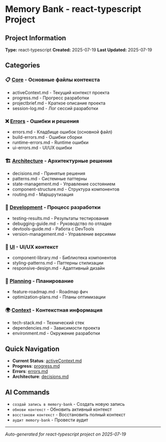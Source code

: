 # Memory Bank - react-typescript Project

## Project Information

**Type:** react-typescript
**Created:** 2025-07-19
**Last Updated:** 2025-07-19

## Categories

### 📋 [Core](./core/) - Основные файлы контекста
- activeContext.md - Текущий контекст проекта
- progress.md - Прогресс разработки
- projectbrief.md - Краткое описание проекта
- session-log.md - Лог сессий разработки

### ❌ [Errors](./errors/) - Ошибки и решения
- errors.md - Кладбище ошибок (основной файл)
- build-errors.md - Ошибки сборки
- runtime-errors.md - Runtime ошибки
- ui-errors.md - UI/UX ошибки

### 🏗️ [Architecture](./architecture/) - Архитектурные решения
- decisions.md - Принятые решения
- patterns.md - Системные паттерны
- state-management.md - Управление состоянием
- component-structure.md - Структура компонентов
- routing.md - Маршрутизация

### 🔧 [Development](./development/) - Процесс разработки
- testing-results.md - Результаты тестирования
- debugging-guide.md - Руководство по отладке
- devtools-guide.md - Работа с DevTools
- version-management.md - Управление версиями

### 🎨 [UI](./ui/) - UI/UX контекст
- component-library.md - Библиотека компонентов
- styling-patterns.md - Паттерны стилизации
- responsive-design.md - Адаптивный дизайн

### 📅 [Planning](./planning/) - Планирование
- feature-roadmap.md - Roadmap фич
- optimization-plans.md - Планы оптимизации

### 🌍 [Context](./context/) - Контекстная информация
- tech-stack.md - Технический стек
- dependencies.md - Зависимости проекта
- environment.md - Окружение разработки

## Quick Navigation

- **Current Status**: [activeContext.md](./core/activeContext.md)
- **Progress**: [progress.md](./core/progress.md)
- **Errors**: [errors.md](./errors/errors.md)
- **Architecture**: [decisions.md](./architecture/decisions.md)

## AI Commands

- `создай запись в memory-bank` - Создать новую запись
- `обнови контекст` - Обновить активный контекст
- `восстанови контекст` - Восстановить полный контекст
- `аудит memory-bank` - Провести аудит

---
*Auto-generated for react-typescript project on 2025-07-19*
